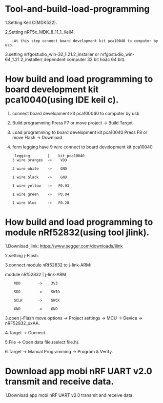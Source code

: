 # Tool-and-build-load-programming
1.Setting Keil C(MDK522).

2.Setting nRF5x_MDK_8_11_1_Keil4.

	   -At this step connect board development kit pca10040 to computer by usb.
	   
3.setting nrfgostudio_win-32_1.21.2_installer or nrfgostudio_win-64_1.21.2_installer( dependent computer  32 bit hoặc 64 bit).

# How build and load programming to board development kit pca10040(using IDE keil c).
1. connect board development kit pca100040 to computer by usb 

2. Build programming Press F7 or move project -> Build Target

3. Load programming to  board development kit pca10040 Press F8 or move Flash -> Download

4. form legging have 9 wire connect to board development kit pca10040 

		legging  	   |  	kit pca10040 
	   3 wire oranges  ->    VDD
	
	   2 wire white    ->    GND
	  
	   1 wire black    ->    GND
	  
	   1 wire yellow   ->   P0.03
	  
	   1 wire green    ->   P0.04
	  
	   1 wire blue     ->   P0.28
	  

# How build and load programming to module nRf52832(using tool jlink).
1.Download jlink: https://www.segger.com/downloads/jlink

2.setting j-Flash.

3.connect module nRf52832 to j-link-ARM:

   module nRf52832  |   j-link-ARM
   
	    VDD        ->    3V3
		
	    SDO        ->    SWIO
		
	    SCLK       ->    SWCK
		
	    GND        ->    GND
		

3.open j-Flash move options -> Project settings -> MCU -> Device -> nRF52832_xxAA.

4.Target -> Connect.

5.File -> Open data file.(select file.h).

6.Target -> Manual Programming -> Program & Verify.

# Download app mobi nRF UART v2.0 transmit and receive data.
1.Download app mobi nRF UART v2.0 transmit and receive data.